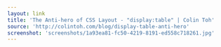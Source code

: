 ```yaml
---
layout: link
title: 'The Anti-hero of CSS Layout - "display:table" | Colin Toh'
source: 'http://colintoh.com/blog/display-table-anti-hero'
screenshot: 'screenshots/1a93ea81-fc50-4219-8191-ed558c718261.jpg'
---
```


